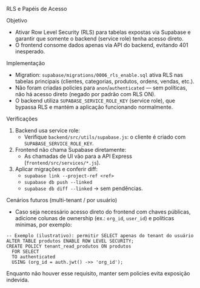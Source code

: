 RLS e Papéis de Acesso

Objetivo
- Ativar Row Level Security (RLS) para tabelas expostas via Supabase e garantir que somente o backend (service role) tenha acesso direto.
- O frontend consome dados apenas via API do backend, evitando 401 inesperado.

Implementação
- Migration: `supabase/migrations/0006_rls_enable.sql` ativa RLS nas tabelas principais (clientes, categorias, produtos, ordens, vendas, etc.).
- Não foram criadas policies para `anon`/`authenticated` — sem políticas, não há acesso direto (negado por padrão com RLS ON).
- O backend utiliza `SUPABASE_SERVICE_ROLE_KEY` (service role), que bypassa RLS e mantém a aplicação funcionando normalmente.

Verificações
1) Backend usa service role:
   - Verifique `backend/src/utils/supabase.js`: o cliente é criado com `SUPABASE_SERVICE_ROLE_KEY`.
2) Frontend não chama Supabase diretamente:
   - As chamadas de UI vão para a API Express (`frontend/src/services/*.js`).
3) Aplicar migrações e conferir diff:
   - `supabase link --project-ref <ref>`
   - `supabase db push --linked`
   - `supabase db diff --linked` → sem pendências.

Cenários futuros (multi-tenant / por usuário)
- Caso seja necessário acesso direto do frontend com chaves públicas, adicione colunas de ownership (ex.: `org_id`, `user_id`) e políticas mínimas, por exemplo:

```
-- Exemplo (ilustrativo): permitir SELECT apenas do tenant do usuário
ALTER TABLE produtos ENABLE ROW LEVEL SECURITY;
CREATE POLICY tenant_read_produtos ON produtos
  FOR SELECT
  TO authenticated
  USING (org_id = auth.jwt() ->> 'org_id');
```

Enquanto não houver esse requisito, manter sem policies evita exposição indevida.

